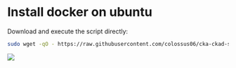 # Install docker on ubuntu

Download and execute the script directly:

```sh
sudo wget -qO - https://raw.githubusercontent.com/colossus06/cka-ckad-study-group-2024/main/week-II/docker-setup/docker.sh | bash
```

![](assets/20231210125148.png)

